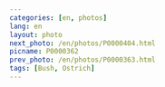 ```yaml
---
categories: [en, photos]
lang: en
layout: photo
next_photo: /en/photos/P0000404.html
picname: P0000362
prev_photo: /en/photos/P0000363.html
tags: [Bush, Ostrich]
---
```

